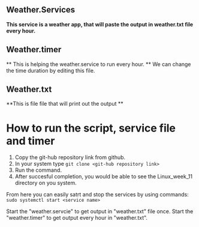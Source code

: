## Weather.Services
**This service is a weather app, that will paste the output in weather.txt file every hour.**

## Weather.timer
** This is helping the weather.service to run every hour. **
We can change the time duration by editing this file.

## Weather.txt
**This is file file that will print out the output **


# How to run the script, service file and timer
1. Copy the git-hub repository link from github.
2. In your system type `git clone <git-hub repository link>`
3. Run the command.
4. After succesful completion, you would be able to see the Linux_week_11 directory on you system.

From here you can easily satrt and stop the services by using commands:
  `sudo systemctl start <service name>`
  
  Start the "weather.servcie" to get output in "weather.txt" file once.
  Start the "weather.timer" to get output every hour in "weather.txt".
  
  
  
  
